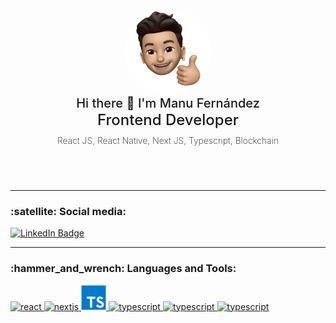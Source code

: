 <div align='center'>
  <img align="center" width="140" style="border-radius: 100px;" src="assets/avatar.png" />
  <div align="center" style="border: none; text-decoration: none; font-size: 20px; font-weight: 500">
    Hi there 👋 I'm Manu Fernández
  </div>
  <div align="center" style="border: none; text-decoration: none; padding-bottom: 10px; font-size: 24px; font-weight: 500">
    Frontend Developer
  </div>
  <div align="center" style="font-size: 14px; font-weight: 200; padding-bottom: 40px;">
     React JS, React Native, Next JS, Typescript, Blockchain
  </div>
  <div align="center">
    <img src="https://komarev.com/ghpvc/?username=manufdz19&style=plastic&color=blue" alt=""/>
  </div>
</div>

---

<h3 align="left">:satellite: Social media:</h3>
<p align="left">
  <a href="https://www.linkedin.com/in/manuel-fern%C3%A1ndez-hijicos-g%C3%B3mez/">
    <img src="https://img.shields.io/badge/LinkedIn-blue?style=for-the-badge&logo=linkedin&logoColor=white" alt="LinkedIn Badge"/>
  </a> 
</p>

---

<h3 align="left">:hammer_and_wrench: Languages and Tools:</h3>
<p align="left">
  <a href="https://reactjs.org/" target="_blank" rel="noreferrer">
    <img
      src="https://cdn.jsdelivr.net/gh/devicons/devicon@latest/icons/react/react-original.svg"
      alt="react"
      width="40"
      height="40"
    />
  </a>
  <a href="https://nextjs.org/" target="_blank" rel="noreferrer" >
    <img
      src="https://cdn.jsdelivr.net/gh/devicons/devicon@latest/icons/nextjs/nextjs-original.svg"
      alt="nextjs"
      width="40"
      height="40"
      class="devicon-nextjs-original-wordmark"
    />
  </a>
  <a href="https://www.typescriptlang.org/" target="_blank" rel="noreferrer">
    <img
      src="https://raw.githubusercontent.com/devicons/devicon/master/icons/typescript/typescript-original.svg"
      alt="typescript"
      width="40"
      height="40"
    />
  </a>
  <a href="https://tailwindcss.com/" target="_blank" rel="noreferrer">
    <img
      src="https://cdn.jsdelivr.net/gh/devicons/devicon@latest/icons/tailwindcss/tailwindcss-original.svg"
      alt="typescript"
      width="40"
      height="40"
    />
  </a>
  <a href="https://supabase.com/" target="_blank" rel="noreferrer">
    <img
      src="https://cdn.jsdelivr.net/gh/devicons/devicon@latest/icons/supabase/supabase-original.svg"
      alt="typescript"
      width="40"
      height="40"
    />
  </a>
  <a href="https://astro.build/" target="_blank" rel="noreferrer">
    <img
      src="https://cdn.jsdelivr.net/gh/devicons/devicon@latest/icons/astro/astro-original.svg"
      alt="typescript"
      width="40"
      height="40"
    />
  </a>
</p>

